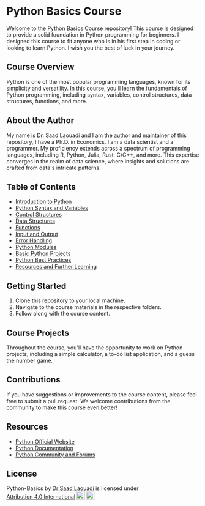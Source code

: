# Python Basics Course

Welcome to the Python Basics Course repository! This course is designed to provide a solid foundation in Python programming for beginners. I designed this course to fit anyone who is in his first step in coding or looking to learn Python. I wish you the best of luck in your journey. 

## Course Overview

Python is one of the most popular programming languages, known for its simplicity and versatility. In this course, you'll learn the fundamentals of Python programming, including syntax, variables, control structures, data structures, functions, and more.

## About the Author 
My name is Dr. Saad Laouadi and I am the author and maintainer of this repository, I have a Ph.D. in Economics. I am a data scientist and a programmer. My proficiency extends across a spectrum of programming languages, including R, Python, Julia, Rust, C/C++, and more. This expertise converges in the realm of data science, where insights and solutions are crafted from data's intricate patterns.


## Table of Contents

- [Introduction to Python](#Chap-01-introduction-to-python)
- [Python Syntax and Variables](#Chap-02-python-syntax-and-variables)
- [Control Structures](#3-control-structures)
- [Data Structures](#4-data-structures)
- [Functions](#5-functions)
- [Input and Output](#6-input-and-output)
- [Error Handling](#7-error-handling)
- [Python Modules](#8-python-modules)
- [Basic Python Projects](#9-basic-python-projects)
- [Python Best Practices](#10-python-best-practices)
- [Resources and Further Learning](#11-resources-and-further-learning)

## Getting Started

1. Clone this repository to your local machine.
2. Navigate to the course materials in the respective folders.
3. Follow along with the course content.

## Course Projects

Throughout the course, you'll have the opportunity to work on Python projects, including a simple calculator, a to-do list application, and a guess the number game.

## Contributions

If you have suggestions or improvements to the course content, please feel free to submit a pull request. We welcome contributions from the community to make this course even better!

## Resources

- [Python Official Website](https://www.python.org/)
- [Python Documentation](https://docs.python.org/3/)
- [Python Community and Forums](https://www.python.org/community/forums/)

## License

<p xmlns:cc="http://creativecommons.org/ns#" xmlns:dct="http://purl.org/dc/terms/"><span property="dct:title">Python-Basics</span> by <a rel="cc:attributionURL dct:creator" property="cc:attributionName" href="https://qa.linkedin.com/in/saad-laouadi">Dr Saad Laouadi</a> is licensed under <a href="http://creativecommons.org/licenses/by/4.0/?ref=chooser-v1" target="_blank" rel="license noopener noreferrer" style="display:inline-block;">Attribution 4.0 International<img style="height:22px!important;margin-left:3px;vertical-align:text-bottom;" src="https://mirrors.creativecommons.org/presskit/icons/cc.svg?ref=chooser-v1"><img style="height:22px!important;margin-left:3px;vertical-align:text-bottom;" src="https://mirrors.creativecommons.org/presskit/icons/by.svg?ref=chooser-v1"></a></p>
